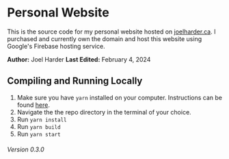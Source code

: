 # Personal Website

This is the source code for my personal website hosted on [joelharder.ca](https://joelharder.ca/). I purchased and currently own the domain and host this website using Google's Firebase hosting service.

**Author:** Joel Harder
**Last Edited:** February 4, 2024

## Compiling and Running Locally

1. Make sure you have `yarn` installed on your computer. Instructions can be found [here](https://yarnpkg.com/getting-started/install).
2. Navigate the the repo directory in the terminal of your choice.
3. Run `yarn install`
4. Run `yarn build`
5. Run `yarn start`

###### Version 0.3.0